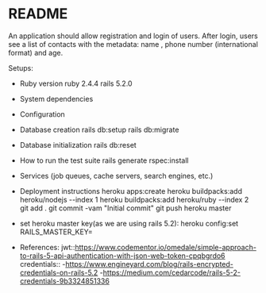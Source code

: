 # README

An application should allow registration and login of users. After login, users see a list of contacts with
the metadata: name , phone number (international format) and age.

Setups:

* Ruby version
ruby 2.4.4
rails 5.2.0

* System dependencies

* Configuration

* Database creation
rails db:setup
rails db:migrate

* Database initialization
rails db:reset

* How to run the test suite
rails generate rspec:install

* Services (job queues, cache servers, search engines, etc.)

* Deployment instructions
heroku apps:create
heroku buildpacks:add heroku/nodejs --index 1
heroku buildpacks:add heroku/ruby --index 2
git add .
git commit -vam "Initial commit"
git push heroku master
 - set heroku master key(as we are using rails 5.2):
 heroku config:set RAILS_MASTER_KEY=<your-master-key-here>

* References:
jwt::https://www.codementor.io/omedale/simple-approach-to-rails-5-api-authentication-with-json-web-token-cpqbgrdo6
credentials::
 -https://www.engineyard.com/blog/rails-encrypted-credentials-on-rails-5.2
 -https://medium.com/cedarcode/rails-5-2-credentials-9b3324851336
             
